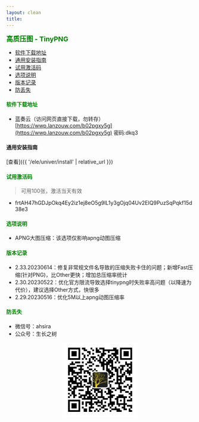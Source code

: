 ```yaml
---
layout: clean
title: 
---
```


<b><font color=green size=4>
高质压图 - TinyPNG
</font></b>

- [软件下载地址](#软件下载地址)
- [通用安装指南](#通用安装指南)
- [试用激活码](#试用激活码)
- [选项说明](#选项说明)
- [版本记录](#版本记录)
- [防丢失](#防丢失)



#### <font color=green>软件下载地址</font>
- 蓝奏云（访问网页直接下载，勿转存）
[https://wwp.lanzouw.com/b02pgxy5g](https://wwp.lanzouw.com/b02pgxy5g)  密码:dkq3

#### 通用安装指南
[查看]({{ '/ele/univer/install' | relative_url }})
<!-- #### [初次使用指南](./tutor.md) -->
#### <font color=green>试用激活码</font>
> 可用100张，激活当天有效
- frtAH47hGDJpOkq4Ey2iz1ej8eO5g9lL1y3gOjq04Uv2EIQ9PuzSqPqkf15d38e3

#### <font color=green>选项说明</font>
- APNG大图压缩：该选项仅影响apng动图压缩

#### <font color=green>版本记录</font>
- 2.33.20230614：修复非常规文件名导致的压缩失败卡住的问题；新增Fast压缩(针对PNG)，比Other更快；增加总压缩率统计
- 2.30.20230522：优化官方限流导致选择tinypng时失败率高问题（以降速为代价），建议选择Other方式，快很多
- 2.29.20230516：优化5M以上apng动图压缩率

#### <font color=green>防丢失</font>
<!-- - 微信号：mtreeah (建议添加，可提供售后及咨询服务) -->
- 微信号：ahsira 
- 公众号：生长之树
<center><img src="../../../assets/qrcode_for.jpg" width="200px"></center>

<!-- #### <font color=green>100个效率工具专栏</font>

- 推荐一本效率手册专栏（更新中），主讲效率工具，良心制作  
- 内测期仅需12元，24小时无理由退款，微信扫码查看 或 [访问链接](https://xiaobot.net/p/office?refer=5dd8bade-781c-4f98-9d0a-0f9bf1b8261b)

<img src="../../../assets/ad/tool100/1.jpg" width="300px">
<img src="../../../assets/ad/tool100/2.jpg" width="300px">
<img src="../../../assets/ad/tool100/3.jpg" width="300px"> -->
